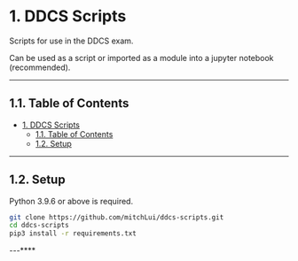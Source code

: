 # 1. DDCS Scripts

Scripts for use in the DDCS exam.

Can be used as a script or imported as a module into a jupyter notebook (recommended).

---

## 1.1. Table of Contents

- [1. DDCS Scripts](#1-ddcs-scripts)
  - [1.1. Table of Contents](#11-table-of-contents)
  - [1.2. Setup](#12-setup)

---

## 1.2. Setup

Python 3.9.6 or above is required.

```sh
git clone https://github.com/mitchLui/ddcs-scripts.git
cd ddcs-scripts
pip3 install -r requirements.txt
```

---****